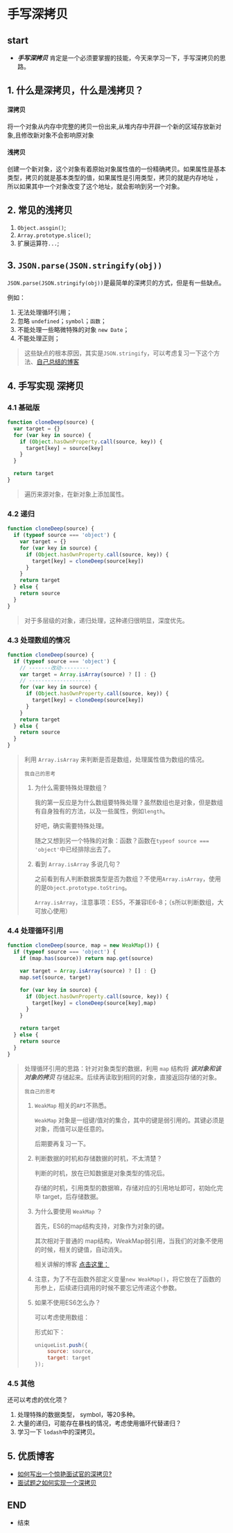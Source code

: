 # 手写深拷贝



## start

+ ***手写深拷贝*** 肯定是一个必须要掌握的技能，今天来学习一下，手写深拷贝的思路。

  

## 1. 什么是深拷贝，什么是浅拷贝？

#### 深拷贝

将一个对象从内存中完整的拷贝一份出来,从堆内存中开辟一个新的区域存放新对象,且修改新对象不会影响原对象



#### 浅拷贝

创建一个新对象，这个对象有着原始对象属性值的一份精确拷贝。如果属性是基本类型，拷贝的就是基本类型的值，如果属性是引用类型，拷贝的就是内存地址 ，所以如果其中一个对象改变了这个地址，就会影响到另一个对象。



## 2. 常见的浅拷贝

1. `Object.assgin()`;
2. `Array.prototype.slice()`;
3. 扩展运算符`...`;





## 3. `JSON.parse(JSON.stringify(obj))`

`JSON.parse(JSON.stringify(obj))`是最简单的深拷贝的方式，但是有一些缺点。

例如：

1. 无法处理循环引用；
2. 忽略 `undefined`；`symbol`；`函数`；
3. 不能处理一些略微特殊的对象 `new Date`；
4. 不能处理正则；

> 这些缺点的根本原因，其实是`JSON.stringify`，可以考虑复习一下这个方法、[自己总结的博客](https://blog.csdn.net/wswq2505655377/article/details/125879881)



## 4. 手写实现 深拷贝

### 4.1 基础版

```js
function cloneDeep(source) {
  var target = {}
  for (var key in source) {
    if (Object.hasOwnProperty.call(source, key)) {
      target[key] = source[key]
    }
  }

  return target
}
```

> 遍历来源对象，在新对象上添加属性。



### 4.2 递归

```js
function cloneDeep(source) {
  if (typeof source === 'object') {
    var target = {}
    for (var key in source) {
      if (Object.hasOwnProperty.call(source, key)) {
        target[key] = cloneDeep(source[key])
      }
    }
    return target
  } else {
    return source
  }
}
```

> 对于多层级的对象，递归处理，这种递归很明显，深度优先。



### 4.3 处理数组的情况

```js
function cloneDeep(source) {
  if (typeof source === 'object') {
    // -------改动---------
    var target = Array.isArray(source) ? [] : {}
    // --------------------
    for (var key in source) {
      if (Object.hasOwnProperty.call(source, key)) {
        target[key] = cloneDeep(source[key])
      }
    }
    return target
  } else {
    return source
  }
}
```

> 利用 `Array.isArray` 来判断是否是数组，处理属性值为数组的情况。
>
> 
>
> `我自己的思考`
>
> 1. 为什么需要特殊处理数组？
>
>    我的第一反应是为什么数组要特殊处理？虽然数组也是对象，但是数组有自身独有的方法，以及一些属性，例如`length`。
>
>    好吧，确实需要特殊处理。
>
>    随之又想到另一个特殊的对象：函数？函数在`typeof source === 'object'`中已经排除出去了。
>
> 2. 看到 `Array.isArray` 多说几句？
>
>    之前看到有人判断数据类型是否为数组？不使用`Array.isArray`，使用的是`Object.prototype.toString`。 
>
>    `Array.isArray`，注意事项：ES5，不兼容IE6-8；（s所以判断数组，大可放心使用）



### 4.4 处理循环引用

```js
function cloneDeep(source, map = new WeakMap()) {
  if (typeof source === 'object') {
    if (map.has(source)) return map.get(source)

    var target = Array.isArray(source) ? [] : {}
    map.set(source, target)

    for (var key in source) {
      if (Object.hasOwnProperty.call(source, key)) {
        target[key] = cloneDeep(source[key],map)
      }
    }

    return target
  } else {
    return source
  }
}
```

> 处理循环引用的思路：针对对象类型的数据，利用 `map` 结构将   ***该对象和该对象的拷贝***  存储起来。后续再读取到相同的对象，直接返回存储的对象。
>
> 
>
> `我自己的思考`
>
> 1. `WeakMap` 相关的`API`不熟悉。
>
>    `WeakMap` 对象是一组键/值对的集合，其中的键是弱引用的。其键必须是对象，而值可以是任意的。
>
>    后期要再复习一下。
>
> 2. 判断数据的时机和存储数据的时机，不太清楚？
>
>    判断的时机，放在已知数据是对象类型的情况后。
>
>    存储的时机，引用类型的数据嘛，存储对应的引用地址即可，初始化完毕 target，后存储数据。
>
> 3. 为什么要使用 `WeakMap` ？
>
>    首先，ES6的map结构支持，对象作为对象的键。
>
>    其次相对于普通的 map结构，WeakMap弱引用，当我们的对象不使用的时候，相关的键值，自动消失。
>
>    相关讲解的博客 [点击这里：](https://blog.csdn.net/qq_32925031/article/details/111032188)
>
> 4. 注意，为了不在函数外部定义变量`new WeakMap()`，将它放在了函数的形参上，后续递归调用的时候不要忘记传递这个参数。
>
> 5. 如果不使用ES6怎么办？
>
>    可以考虑使用数组：
>
>    形式如下：
>    ```js
>    uniqueList.push({
>        source: source,
>        target: target
>    });
>    ```



### 4.5 其他

还可以考虑的优化项？



1. 处理特殊的数据类型， symbol，等20多种。
2. 大量的递归，可能存在暴栈的情况，考虑使用循环代替递归？
3. 学习一下 `lodash`中的深拷贝。





## 5. 优质博客

+ [如何写出一个惊艳面试官的深拷贝?](https://juejin.cn/post/6844903929705136141)
+ [面试题之如何实现一个深拷贝](https://juejin.cn/post/6844903764499906568)

## END

+ 结束